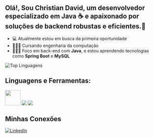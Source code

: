 ## Olá!, Sou Christian David, um desenvolvedor especializado em **Java** ☕ e apaixonado por soluções de backend robustas e eficientes.👋

- 💻 Atualmente estou em busca da primeira oportunidade
- 👨🏻‍🎓 Cursando engenharia da computação
- 👨🏻‍💻 Foco em back-end com **Java**, e estou aprendendo tecnologias como **Spring Boot** e **MySQL**
  
<div> 
        
![Top Linguagens](https://github-readme-stats.vercel.app/api/top-langs/?username=chrisxseven&layout=compact&theme=dark)


## Linguagens e Ferramentas:

<img src="https://cdn.jsdelivr.net/gh/devicons/devicon@latest/icons/java/java-original-wordmark.svg" width="50" /> 
<img src="https://img.shields.io/badge/Spring-6DB33F?style=for-the-badge&logo=spring&logoColor=white" /> 
<img src="https://img.shields.io/badge/MySQL-4479A1?style=for-the-badge&logo=mysql&logoColor=white" />


## Minhas Conexões

[![LinkedIn](https://img.shields.io/badge/LinkedIn-blue?style=for-the-badge&logo=linkedin)](https://www.linkedin.com/in/christian-david-461b94236/)
